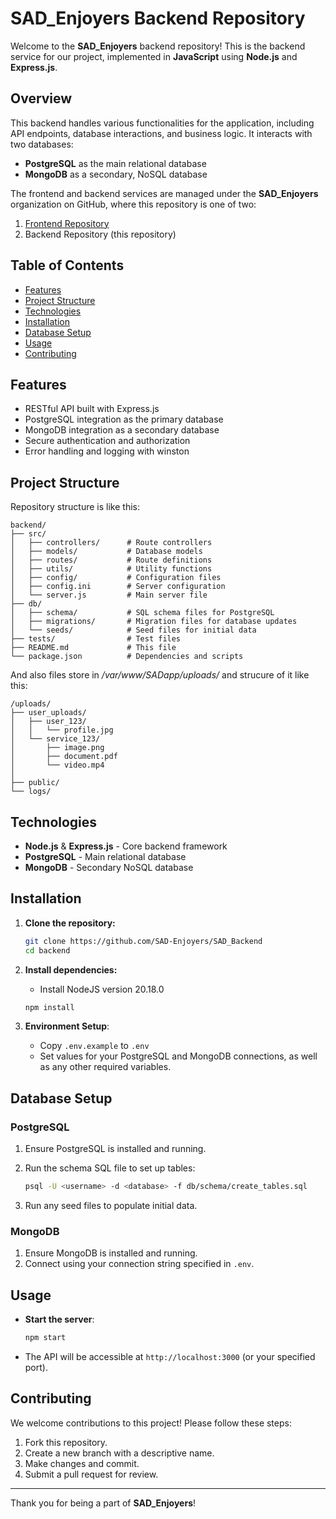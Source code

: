 # SAD_Enjoyers Backend Repository

Welcome to the **SAD_Enjoyers** backend repository! This is the backend service for our project, implemented in **JavaScript** using **Node.js** and **Express.js**.

## Overview

This backend handles various functionalities for the application, including API endpoints, database interactions, and business logic. It interacts with two databases:
- **PostgreSQL** as the main relational database
- **MongoDB** as a secondary, NoSQL database

The frontend and backend services are managed under the **SAD_Enjoyers** organization on GitHub, where this repository is one of two:
1. [Frontend Repository](https://github.com/SAD-Enjoyers/SAD_Frontend)
2. Backend Repository (this repository)

## Table of Contents

- [Features](#features)
- [Project Structure](#project-structure)
- [Technologies](#technologies)
- [Installation](#installation)
- [Database Setup](#database-setup)
- [Usage](#usage)
- [Contributing](#contributing)

## Features

- RESTful API built with Express.js
- PostgreSQL integration as the primary database
- MongoDB integration as a secondary database
- Secure authentication and authorization
- Error handling and logging with winston

## Project Structure

Repository structure is like this:

```
backend/
├── src/
│   ├── controllers/      # Route controllers
│   ├── models/           # Database models
│   ├── routes/           # Route definitions
│   ├── utils/            # Utility functions
│   ├── config/           # Configuration files
│   ├── config.ini        # Server configuration
│   └── server.js         # Main server file
├── db/
│   ├── schema/           # SQL schema files for PostgreSQL
│   ├── migrations/       # Migration files for database updates
│   └── seeds/            # Seed files for initial data
├── tests/                # Test files
├── README.md             # This file
└── package.json          # Dependencies and scripts
```

And also files store in */var/www/SADapp/uploads/* and strucure of it like this:

```
/uploads/
├── user_uploads/          
│   ├── user_123/
│   │   └── profile.jpg
│   └── service_123/
│       ├── image.png
│       ├── document.pdf
│       └── video.mp4
│
├── public/
└── logs/
```

## Technologies

- **Node.js** & **Express.js** - Core backend framework
- **PostgreSQL** - Main relational database
- **MongoDB** - Secondary NoSQL database

## Installation

1. **Clone the repository:**

   ```bash
   git clone https://github.com/SAD-Enjoyers/SAD_Backend
   cd backend
   ```

2. **Install dependencies:**
   - Install NodeJS version 20.18.0

   ```bash
   npm install
   ```

3. **Environment Setup**:
   - Copy `.env.example` to `.env`
   - Set values for your PostgreSQL and MongoDB connections, as well as any other required variables.

## Database Setup

### PostgreSQL
1. Ensure PostgreSQL is installed and running.
2. Run the schema SQL file to set up tables:

   ```bash
   psql -U <username> -d <database> -f db/schema/create_tables.sql
   ```

3. Run any seed files to populate initial data.

### MongoDB
1. Ensure MongoDB is installed and running.
2. Connect using your connection string specified in `.env`.

## Usage

- **Start the server**:

  ```bash
  npm start
  ```

- The API will be accessible at `http://localhost:3000` (or your specified port).

## Contributing

We welcome contributions to this project! Please follow these steps:

1. Fork this repository.
2. Create a new branch with a descriptive name.
3. Make changes and commit.
4. Submit a pull request for review.

---

Thank you for being a part of **SAD_Enjoyers**!
